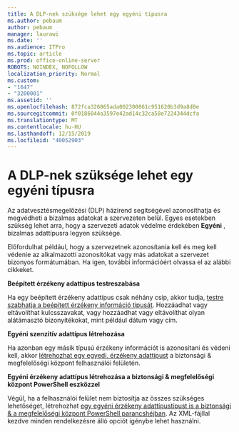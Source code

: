 ```yaml
---
title: A DLP-nek szüksége lehet egy egyéni típusra
ms.author: pebaum
author: pebaum
manager: laurawi
ms.date: ''
ms.audience: ITPro
ms.topic: article
ms.prod: office-online-server
ROBOTS: NOINDEX, NOFOLLOW
localization_priority: Normal
ms.custom:
- "1647"
- "3200001"
ms.assetid: ''
ms.openlocfilehash: 872fca326065ada002300061c951620b3d9a8d0e
ms.sourcegitcommit: 0f0186044a3597e42ad14c32ca58e7224344dcfa
ms.translationtype: MT
ms.contentlocale: hu-HU
ms.lasthandoff: 12/15/2019
ms.locfileid: "40052903"
---
```

# <a name="dlp-might-need-a-custom-type"></a>A DLP-nek szüksége lehet egy egyéni típusra

Az adatvesztésmegelőzési (DLP) házirend segítségével azonosíthatja és megvédheti a bizalmas adatokat a szervezeten belül. Egyes esetekben szükség lehet arra, hogy a szervezeti adatok védelme érdekében **Egyéni** , bizalmas adattípusra legyen szüksége.

Előfordulhat például, hogy a szervezetnek azonosítania kell és meg kell védenie az alkalmazotti azonosítókat vagy más adatokat a szervezet bizonyos formátumában. Ha igen, további információért olvassa el az alábbi cikkeket.
  
 **Beépített érzékeny adattípus testreszabása**
  
Ha egy beépített érzékeny adattípus csak néhány csíp, akkor tudja, [testre szabhatja a beépített érzékeny információ típusát](https://docs.microsoft.com/office365/securitycompliance/customize-a-built-in-sensitive-information-type). Hozzáadhat vagy eltávolíthat kulcsszavakat, vagy hozzáadhat vagy eltávolíthat olyan alátámasztó bizonyítékokat, mint például dátum vagy cím.
  
 **Egyéni szenzitív adattípus létrehozása**
  
Ha azonban egy másik típusú érzékeny információt is azonosítani és védeni kell, akkor [létrehozhat egy egyedi, érzékeny adattípust](https://docs.microsoft.com/office365/securitycompliance/create-a-custom-sensitive-information-type) a biztonsági & megfelelőségi központ felhasználói felületén.
  
**Egyéni érzékeny adattípus létrehozása a biztonsági & megfelelőségi központ PowerShell eszközzel**

Végül, ha a felhasználói felület nem biztosítja az összes szükséges lehetőséget, létrehozhat [egy egyéni érzékeny adattípustípust is a biztonsági & a megfelelőségi központ PowerShell parancshéjban](https://docs.microsoft.com/office365/securitycompliance/create-a-custom-sensitive-information-type-in-scc-powershell). Az XML-fájllal kezdve minden rendelkezésre álló opciót igénybe lehet használni.
